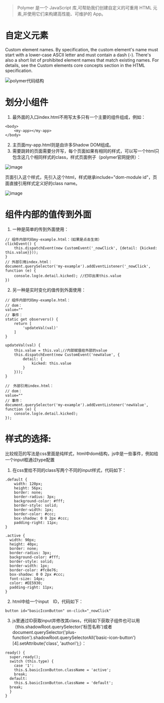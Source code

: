 > Polymer 是一个 JavaScript 库,可帮助我们创建自定义的可重用 HTML 元素,并使用它们来构建高性能、可维护的 App。

# 自定义元素

Custom element names. By specification, the custom element's name must start with a lower-case ASCII letter and must contain a dash (-). There's also a short list of prohibited element names that match existing names. For details, see the Custom elements core concepts section in the HTML specification.

![polymer代码结构](https://cuiwanyue.github.io/static/images/polymer-custom%20element-1.jpg)


# 划分小组件

1. 最外面的入口index.html不用写太多只有一个主要的组件组成，例如：

```
<body>
    <my-app></my-app>
</body>
```
2. 主页面my-app.html则是由许多Shadow DOM组成。
3. 需要跳转的页面需要分开写，每个页面如果有相同的样式，可以写一个html只包含这几个相同样式的class，样式页面例子（polymer官网提供）：

![image](https://cuiwanyue.github.io/static/images/example1-2.jpg)

页面引入这个样式，先引入这个html，样式继承include="dom-module id"，页面直接引用样式定义好的class name。

![image](https://cuiwanyue.github.io/static/images/example1-3.jpg)

# 组件内部的值传到外面

1. 一种是简单的传到外面使用：

```
// 组件内部代码my-example.html：（如果是点击生效）
clickEvent() {
    this.dispatchEvent(new CustomEvent('_nowClick', {detail: {kicked: this.value}}));
}
// 外部引用index.html：
document.querySelector('my-example').addEventListener('_nowClick', function (e) {
    console.log(e.detail.kicked); //打印出来this.value
})
```

2. 另一种是实时变化的值传到外面使用：

```
// 组件内部代码my-example.html：
// dom：
value=""
// 事件：
static get observers() {
    return [
        'updateVal(val)'
    ]
}

updateVal(val) {
    this.value = this.val;//内部赋值给外部的value
    this.dispatchEvent(new CustomEvent('newValue', {
        detail: {
            kicked: this.value
        }
    }));
}

//　外部引用index.html：
// dom：
value=""
// 事件：
document.querySelector('my-example').addEventListener('newValue', function (e) {
    console.log(e.detail.kicked);
});
```

#  样式的选择:

比较规范的写法是css里面是纯样式，html中dom结构，js中是一些事件，例如给一个input框通过type配置

1. 在css里给不同的class写两个不同的input样式，代码如下：

```
.default {
    width: 120px;
    height: 56px;  
    border: none;
    border-radius: 3px;
    background-color: #fff;
    border-style: solid;
    border-width: 1px;
    border-color: #ccc;
    box-shadow: 0 0 2px #ccc;
    padding-right: 11px;
}

.active {
  width: 90px;
  height: 40px;
  border: none;
  border-radius: 3px;
  background-color: #fff;
  border-style: solid;
  border-width: 1px;
  border-color: #fc8e76;
  box-shadow: 0 0 2px #ccc;
  font-size: 14px;
  color: #EE5930;
  padding-right: 11px;
}
```

2. html中给一个input　ID，代码如下：

```
button id="basicIconButton" on-click="_nowClick"
```

3. js里通过ID获取input并修改其class，代码如下获取子组件也可以用（this.shadowRoot.querySelector('标签名称')或者document.querySelector('plus-function').shadowRoot.querySelectorAll('basic-icon-button')[4].setAttribute('class', 'authori');）：

```
ready() {
  super.ready();
  switch (this.type) {
    case '1':
    this.$.basicIconButton.className = 'active';
    break;
  default:
    this.$.basicIconButton.className = 'default';
  break;
  }
}
```
